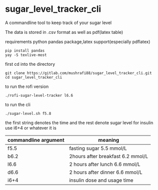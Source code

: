 # sugar_level_tracker_cli

A commandline tool to keep track of your sugar level

The data is stored in .csv format as well as pdf(latex table) 


requirements python pandas package,latex support(especially pdflatex)
```
pip install pandas
yay -S texlive-most

```
first cd into the directory
```
git clone https://gitlab.com/mushrafi88/sugar_level_tracker_cli.git
cd sugar_level_tracker_cli
```

to run the rofi version
```
./rofi-sugar-level-tracker l6.6
```

to run the cli 
```
./sugar-level.sh f5.8
```

the first string denotes the time and the rest denote sugar level 
for insulin use i6+4 or whatever it is

 | commandline argument | meaning |
| ------ | ------ |
| f5.5 | fasting sugar 5.5 mmol/L |
| b6.2 | 2hours after breakfast 6.2 mmol/L | 
| l6.6 | 2 hours after lunch 6.6 mmol/L|
| d6.6 | 2 hours after dinner 6.6 mmol/L |
| i6+4 | insulin dose and usage time |
